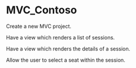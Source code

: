 # MVC_Contoso
Create a new MVC project.

Have a view which renders a list of sessions.

Have a view which renders the details of a session.

Allow the user to select a seat within the session.